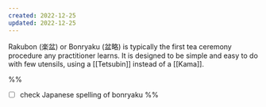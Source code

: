 ```yaml
---
created: 2022-12-25
updated: 2022-12-25
---
```

Rakubon (楽盆) or Bonryaku (盆略) is typically the first tea ceremony procedure any practitioner learns. It is designed to be simple and easy to do with few utensils, using a [[Tetsubin]] instead of a [[Kama]].

%%
- [ ] check Japanese spelling of bonryaku
%%